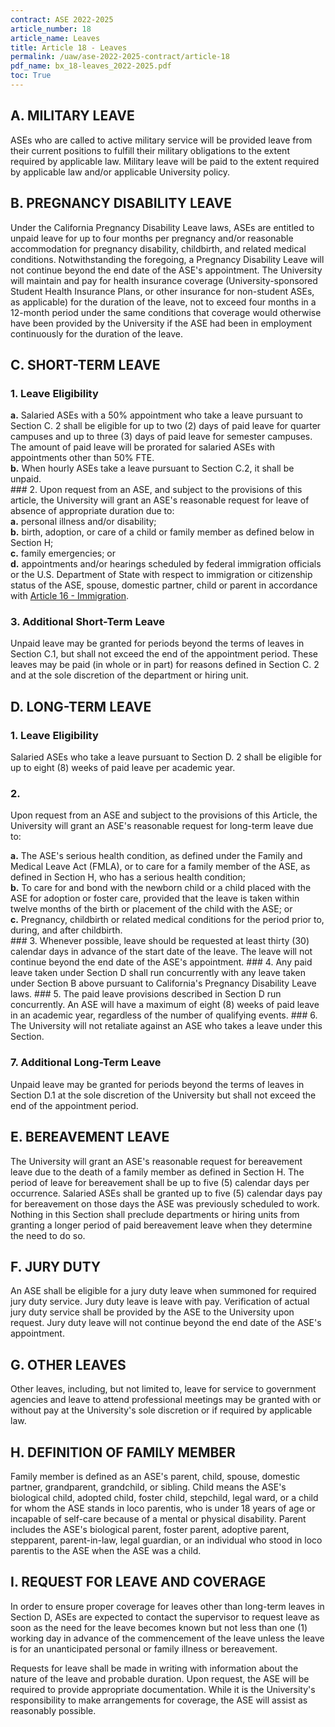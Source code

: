 ```yaml
---
contract: ASE 2022-2025
article_number: 18
article_name: Leaves 
title: Article 18 - Leaves 
permalink: /uaw/ase-2022-2025-contract/article-18
pdf_name: bx_18-leaves_2022-2025.pdf
toc: True
---
```



## A. MILITARY LEAVE

ASEs who are called to active military service will be provided leave from their current positions to fulfill their military obligations to the extent required by applicable law. Military leave will be paid to the extent required by applicable law and/or applicable University policy.

## B. PREGNANCY DISABILITY LEAVE

Under the California Pregnancy Disability Leave laws, ASEs are entitled to unpaid leave for up to four months per pregnancy and/or reasonable accommodation for pregnancy disability, childbirth, and related medical conditions. Notwithstanding the foregoing, a Pregnancy Disability Leave will not continue beyond the end date of the ASE's appointment. The University will maintain and pay for health insurance coverage (University-sponsored Student Health Insurance Plans, or other insurance for non-student ASEs, as applicable) for the duration of the leave, not to exceed four months in a 12-month period under the same conditions that coverage would otherwise have been provided by the University if the ASE had been in employment continuously for the duration of the leave.

## C. SHORT-TERM LEAVE

### 1. Leave Eligibility

<div class="lvl3"><b>a.</b> Salaried ASEs with a 50% appointment who take a leave pursuant to Section C. 2 shall be eligible for up to two (2) days of paid leave for quarter campuses and up to three (3) days of paid leave for semester campuses. The amount of paid leave will be prorated for salaried ASEs with appointments other than 50% FTE.</div>
<div class="lvl3"><b>b.</b> When hourly ASEs take a leave pursuant to Section C.2, it shall be unpaid.</div>
### 2. 
Upon request from an ASE, and subject to the provisions of this article, the University will grant an ASE's reasonable request for leave of absence of appropriate duration due to:
<div class="lvl3"><b>a.</b> personal illness and/or disability;</div>
<div class="lvl3"><b>b.</b> birth, adoption, or care of a child or family member as defined below in Section H;</div>
<div class="lvl3"><b>c.</b> family emergencies; or</div>
<div class="lvl3"><b>d.</b> appointments and/or hearings scheduled by federal immigration officials or the U.S. Department of State with respect to immigration or citizenship status of the ASE, spouse, domestic partner, child or parent in accordance with <a href="/uaw/ase-2022-2025-contract/article-16">Article 16 - Immigration</a>.</div>

### 3. Additional Short-Term Leave

Unpaid leave may be granted for periods beyond the terms of leaves in Section C.1, but shall not exceed the end of the appointment period. These leaves may be paid (in whole or in part) for reasons defined in Section C. 2 and at the sole discretion of the department or hiring unit.

## D. LONG-TERM LEAVE

### 1. Leave Eligibility

Salaried ASEs who take a leave pursuant to Section D. 2 shall be eligible for up to eight (8) weeks of paid leave per academic year.
### 2.  
Upon request from an ASE and subject to the provisions of this Article, the University will grant an ASE's reasonable request for long-term leave due to:
<div class="lvl3"><b>a.</b> The ASE's serious health condition, as defined under the Family and Medical Leave Act (FMLA), or to care for a family member of the ASE, as defined in Section H, who has a serious health condition;</div>
<div class="lvl3"><b>b.</b> To care for and bond with the newborn child or a child placed with the ASE for adoption or foster care, provided that the leave is taken within twelve months of the birth or placement of the child with the ASE; or</div>
<div class="lvl3"><b>c.</b> Pregnancy, childbirth or related medical conditions for the period prior to, during, and after childbirth.</div>
### 3.  
Whenever possible, leave should be requested at least thirty (30) calendar days in advance of the start date of the leave. The leave will not continue beyond the end date of the ASE's appointment.
### 4.  
Any paid leave taken under Section D shall run concurrently with any leave taken under Section B above pursuant to California's Pregnancy Disability Leave laws.
### 5.  
The paid leave provisions described in Section D run concurrently. An ASE will have a maximum of eight (8) weeks of paid leave in an academic year, regardless of the number of qualifying events.
### 6.  
The University will not retaliate against an ASE who takes a leave under this Section.

### 7. Additional Long-Term Leave

Unpaid leave may be granted for periods beyond the terms of leaves in Section D.1 at the sole discretion of the University but shall not exceed the end of the appointment period.

## E. BEREAVEMENT LEAVE

The University will grant an ASE's reasonable request for bereavement leave due to the death of a family member as defined in Section H. The period of leave for bereavement shall be up to five (5) calendar days per occurrence. Salaried ASEs shall be granted up to five (5) calendar days pay for bereavement on those days the ASE was previously scheduled to work. Nothing in this Section shall preclude departments or hiring units from granting a longer period of paid bereavement leave when they determine the need to do so.

## F. JURY DUTY

An ASE shall be eligible for a jury duty leave when summoned for required jury duty service. Jury duty leave is leave with pay. Verification of actual jury duty service shall be provided by the ASE to the University upon request. Jury duty leave will not continue beyond the end date of the ASE's appointment.

## G. OTHER LEAVES

Other leaves, including, but not limited to, leave for service to government agencies and leave to attend professional meetings may be granted with or without pay at the University's sole discretion or if required by applicable law.

## H. DEFINITION OF FAMILY MEMBER

Family member is defined as an ASE's parent, child, spouse, domestic partner, grandparent, grandchild, or sibling. Child means the ASE's biological child, adopted child, foster child, stepchild, legal ward, or a child for whom the ASE stands in loco parentis, who is under 18 years of age or incapable of self-care because of a mental or physical disability. Parent includes the ASE's biological parent, foster parent, adoptive parent, stepparent, parent-in-law, legal guardian, or an individual who stood in loco parentis to the ASE when the ASE was a child.

## I. REQUEST FOR LEAVE AND COVERAGE

In order to ensure proper coverage for leaves other than long-term leaves in Section D, ASEs are expected to contact the supervisor to request leave as soon as the need for the leave becomes known but not less than one (1) working day in advance of the commencement of the leave unless the leave is for an unanticipated personal or family illness or bereavement.

Requests for leave shall be made in writing with information about the nature of the leave and probable duration. Upon request, the ASE will be required to provide appropriate documentation. While it is the University's responsibility to make arrangements for coverage, the ASE will assist as reasonably possible.


